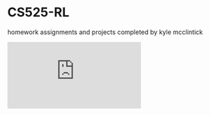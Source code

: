 # CS525-RL
homework assignments and projects completed by kyle mcclintick


![alt text](https://github.com/kwmcclintick/CS525-RL/blob/main/project_poster/rlfinalprj.pdf?raw=true)

